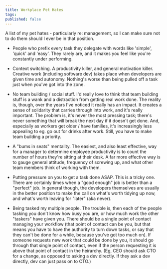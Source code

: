```yaml
---
title: Workplace Pet Hates
tags:
published: false
---
```


A list of my pet hates - particularly re: management, so I can make sure not to do them should I ever be in that position.

- People who prefix every task they delegate with words like 'simple', 'quick' and 'easy'. They rarely are, and it makes you feel like you're constantly under performing.

- Context switching. A productivity killer, and general motivation killer. Creative work (including software dev) takes place when developers are given time and autonomy. Nothing's worse than being pulled off a task just when you've got into the zone.

- No team building / social stuff. I'd really love to think that team building stuff is a wank and a distraction from getting real work done. The reality is, though, over the years I've noticed it really has an impact. It creates a sense of solidarity that carries through into work, and it's really important. The problem is, it's never the most pressing task; there's never something that will break the next day if it doesn't get done. And, especially as workers get older / have families, it's increasingly less appealing to eg. go out for drinks after work. Still, you have to make team building a priority.

- A "bums in seats" mentality. The easiest, and also least effective, way for a manager to determine employee productivity is to count the number of hours they're sitting at their desk. A far more effective way is to gauge general attitude, frequency of screwing up, and what other team members think of working with them.

- Putting pressure on you to get a task done ASAP. This is a tricky one. There are certainly times when a "good enough" job is better than a "perfect" job. In general though, the developers themselves are usually in the better position to make the call on what's worth tidying up now, and what's worth leaving for "later" (aka never).

- Being tasked my multiple people. The trouble is, then each of the people tasking you don't know how busy you are, or how much work the other "taskers" have given you. There should be a single point of contact managing your workflow (that point of contact can be you, but that means you have to have the authority to turn down tasks, or say that they can't be done for a while, because you've got too much on). If someone requests new work that could be done by you, it should go through that single point of contact, even if the person requesting it is above that point of contact in the heirarchy. (Eg, CEO should ask CTO for a change, as opposed to asking a dev directly. If they ask a dev directly, dev can just pass on to CTO.)